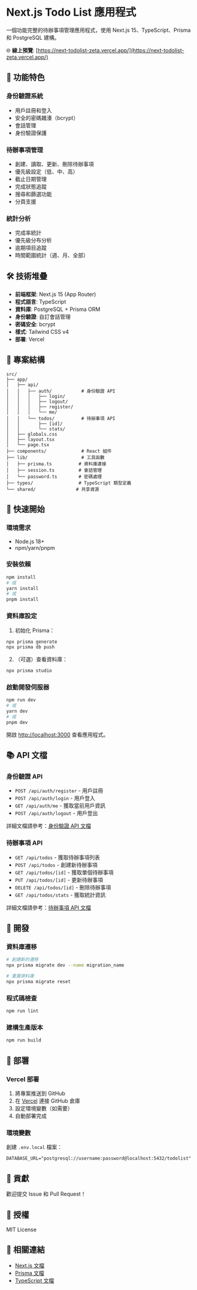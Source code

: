 # Next.js Todo List 應用程式

一個功能完整的待辦事項管理應用程式，使用 Next.js 15、TypeScript、Prisma 和 PostgreSQL 建構。

🌐 **線上預覽**: [https://next-todolist-zeta.vercel.app/](https://next-todolist-zeta.vercel.app/)

## 🚀 功能特色

### 身份驗證系統

- 用戶註冊和登入
- 安全的密碼雜湊（bcrypt）
- 會話管理
- 身份驗證保護

### 待辦事項管理

- 創建、讀取、更新、刪除待辦事項
- 優先級設定（低、中、高）
- 截止日期管理
- 完成狀態追蹤
- 搜尋和篩選功能
- 分頁支援

### 統計分析

- 完成率統計
- 優先級分布分析
- 逾期項目追蹤
- 時間範圍統計（週、月、全部）

## 🛠️ 技術堆疊

- **前端框架**: Next.js 15 (App Router)
- **程式語言**: TypeScript
- **資料庫**: PostgreSQL + Prisma ORM
- **身份驗證**: 自訂會話管理
- **密碼安全**: bcrypt
- **樣式**: Tailwind CSS v4
- **部署**: Vercel

## 📁 專案結構

```
src/
├── app/
│   ├── api/
│   │   ├── auth/           # 身份驗證 API
│   │   │   ├── login/
│   │   │   ├── logout/
│   │   │   ├── register/
│   │   │   └── me/
│   │   └── todos/          # 待辦事項 API
│   │       ├── [id]/
│   │       └── stats/
│   ├── globals.css
│   ├── layout.tsx
│   └── page.tsx
├── components/             # React 組件
├── lib/                    # 工具函數
│   ├── prisma.ts          # 資料庫連接
│   ├── session.ts         # 會話管理
│   └── password.ts        # 密碼處理
├── types/                 # TypeScript 類型定義
└── shared/               # 共享資源
```

## 🚀 快速開始

### 環境需求

- Node.js 18+
- npm/yarn/pnpm

### 安裝依賴

```bash
npm install
# 或
yarn install
# 或
pnpm install
```

### 資料庫設定

1. 初始化 Prisma：

```bash
npx prisma generate
npx prisma db push
```

2. （可選）查看資料庫：

```bash
npx prisma studio
```

### 啟動開發伺服器

```bash
npm run dev
# 或
yarn dev
# 或
pnpm dev
```

開啟 [http://localhost:3000](http://localhost:3000) 查看應用程式。

## 📚 API 文檔

### 身份驗證 API

- `POST /api/auth/register` - 用戶註冊
- `POST /api/auth/login` - 用戶登入
- `GET /api/auth/me` - 獲取當前用戶資訊
- `POST /api/auth/logout` - 用戶登出

詳細文檔請參考：[身份驗證 API 文檔](./src/app/api/auth/README.md)

### 待辦事項 API

- `GET /api/todos` - 獲取待辦事項列表
- `POST /api/todos` - 創建新待辦事項
- `GET /api/todos/[id]` - 獲取單個待辦事項
- `PUT /api/todos/[id]` - 更新待辦事項
- `DELETE /api/todos/[id]` - 刪除待辦事項
- `GET /api/todos/stats` - 獲取統計資訊

詳細文檔請參考：[待辦事項 API 文檔](./src/app/api/todos/README.md)

## 🔧 開發

### 資料庫遷移

```bash
# 創建新的遷移
npx prisma migrate dev --name migration_name

# 重置資料庫
npx prisma migrate reset
```

### 程式碼檢查

```bash
npm run lint
```

### 建構生產版本

```bash
npm run build
```

## 🚀 部署

### Vercel 部署

1. 將專案推送到 GitHub
2. 在 [Vercel](https://vercel.com) 連接 GitHub 倉庫
3. 設定環境變數（如需要）
4. 自動部署完成

### 環境變數

創建 `.env.local` 檔案：

```env
DATABASE_URL="postgresql://username:password@localhost:5432/todolist"
```

## 🤝 貢獻

歡迎提交 Issue 和 Pull Request！

## 📄 授權

MIT License

## 🔗 相關連結

- [Next.js 文檔](https://nextjs.org/docs)
- [Prisma 文檔](https://www.prisma.io/docs)
- [TypeScript 文檔](https://www.typescriptlang.org/docs)
